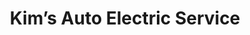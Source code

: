 ---
title: "Kim’s Auto Electric Service"
url: /essex/kims-auto-electric-service/
shop: Autowerkstatt
---